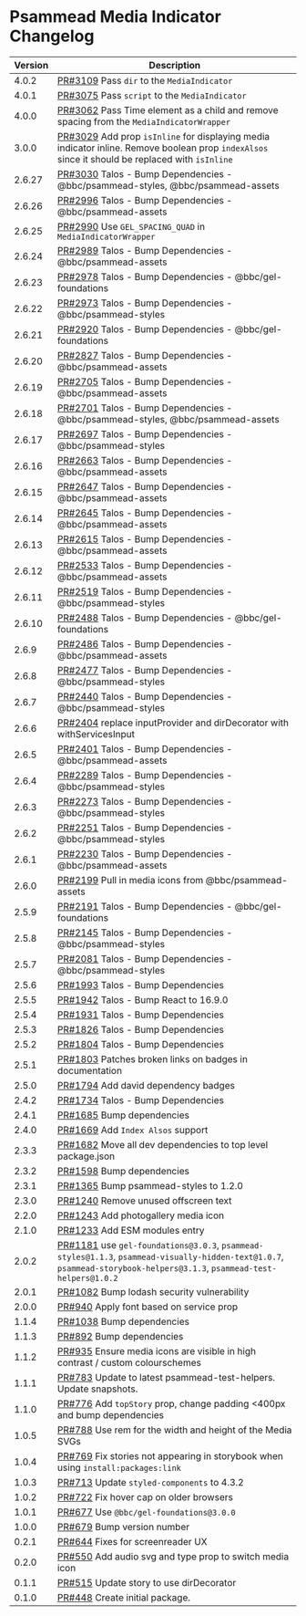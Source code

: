 # Psammead Media Indicator Changelog

<!-- prettier-ignore -->
| Version | Description |
| ------- | ----------- |
| 4.0.2 | [PR#3109](https://github.com/bbc/psammead/pull/3109) Pass `dir` to the `MediaIndicator`|
| 4.0.1 | [PR#3075](https://github.com/bbc/psammead/pull/3075) Pass `script` to the `MediaIndicator`|
| 4.0.0 | [PR#3062](https://github.com/bbc/psammead/pull/3062) Pass Time element as a child and remove spacing from the `MediaIndicatorWrapper`|
| 3.0.0 | [PR#3029](https://github.com/bbc/psammead/pull/3029) Add prop `isInline` for displaying media indicator inline. Remove boolean prop `indexAlsos` since it should be replaced with `isInline` |
| 2.6.27 | [PR#3030](https://github.com/bbc/psammead/pull/3030) Talos - Bump Dependencies - @bbc/psammead-styles, @bbc/psammead-assets |
| 2.6.26 | [PR#2996](https://github.com/bbc/psammead/pull/2996) Talos - Bump Dependencies - @bbc/psammead-assets |
| 2.6.25 | [PR#2990](https://github.com/bbc/psammead/pull/2990) Use `GEL_SPACING_QUAD` in `MediaIndicatorWrapper` |
| 2.6.24 | [PR#2989](https://github.com/bbc/psammead/pull/2989) Talos - Bump Dependencies - @bbc/psammead-assets |
| 2.6.23 | [PR#2978](https://github.com/bbc/psammead/pull/2978) Talos - Bump Dependencies - @bbc/gel-foundations |
| 2.6.22 | [PR#2973](https://github.com/bbc/psammead/pull/2973) Talos - Bump Dependencies - @bbc/psammead-styles |
| 2.6.21 | [PR#2920](https://github.com/bbc/psammead/pull/2920) Talos - Bump Dependencies - @bbc/gel-foundations |
| 2.6.20 | [PR#2827](https://github.com/bbc/psammead/pull/2827) Talos - Bump Dependencies - @bbc/psammead-assets |
| 2.6.19 | [PR#2705](https://github.com/bbc/psammead/pull/2705) Talos - Bump Dependencies - @bbc/psammead-assets |
| 2.6.18 | [PR#2701](https://github.com/bbc/psammead/pull/2701) Talos - Bump Dependencies - @bbc/psammead-styles, @bbc/psammead-assets |
| 2.6.17 | [PR#2697](https://github.com/bbc/psammead/pull/2697) Talos - Bump Dependencies - @bbc/psammead-styles |
| 2.6.16 | [PR#2663](https://github.com/bbc/psammead/pull/2663) Talos - Bump Dependencies - @bbc/psammead-assets |
| 2.6.15 | [PR#2647](https://github.com/bbc/psammead/pull/2647) Talos - Bump Dependencies - @bbc/psammead-assets |
| 2.6.14 | [PR#2645](https://github.com/bbc/psammead/pull/2645) Talos - Bump Dependencies - @bbc/psammead-assets |
| 2.6.13 | [PR#2615](https://github.com/bbc/psammead/pull/2615) Talos - Bump Dependencies - @bbc/psammead-assets |
| 2.6.12 | [PR#2533](https://github.com/bbc/psammead/pull/2533) Talos - Bump Dependencies - @bbc/psammead-assets |
| 2.6.11 | [PR#2519](https://github.com/bbc/psammead/pull/2519) Talos - Bump Dependencies - @bbc/psammead-styles |
| 2.6.10 | [PR#2488](https://github.com/bbc/psammead/pull/2488) Talos - Bump Dependencies - @bbc/gel-foundations |
| 2.6.9 | [PR#2486](https://github.com/bbc/psammead/pull/2486) Talos - Bump Dependencies - @bbc/psammead-assets |
| 2.6.8 | [PR#2477](https://github.com/bbc/psammead/pull/2477) Talos - Bump Dependencies - @bbc/psammead-styles |
| 2.6.7 | [PR#2440](https://github.com/bbc/psammead/pull/2440) Talos - Bump Dependencies - @bbc/psammead-styles |
| 2.6.6 | [PR#2404](https://github.com/bbc/psammead/pull/2404) replace inputProvider and dirDecorator with withServicesInput |
| 2.6.5 | [PR#2401](https://github.com/bbc/psammead/pull/2401) Talos - Bump Dependencies - @bbc/psammead-assets |
| 2.6.4 | [PR#2289](https://github.com/bbc/psammead/pull/2289) Talos - Bump Dependencies - @bbc/psammead-styles |
| 2.6.3 | [PR#2273](https://github.com/bbc/psammead/pull/2273) Talos - Bump Dependencies - @bbc/psammead-styles |
| 2.6.2 | [PR#2251](https://github.com/bbc/psammead/pull/2251) Talos - Bump Dependencies - @bbc/psammead-styles |
| 2.6.1 | [PR#2230](https://github.com/bbc/psammead/pull/2230) Talos - Bump Dependencies - @bbc/psammead-assets |
| 2.6.0 | [PR#2199](https://github.com/bbc/psammead/pull/2199) Pull in media icons from @bbc/psammead-assets |
| 2.5.9 | [PR#2191](https://github.com/bbc/psammead/pull/2191) Talos - Bump Dependencies - @bbc/gel-foundations |
| 2.5.8 | [PR#2145](https://github.com/bbc/psammead/pull/2145) Talos - Bump Dependencies - @bbc/psammead-styles |
| 2.5.7 | [PR#2081](https://github.com/bbc/psammead/pull/2081) Talos - Bump Dependencies - @bbc/psammead-styles |
| 2.5.6 | [PR#1993](https://github.com/bbc/psammead/pull/1993) Talos - Bump Dependencies |
| 2.5.5 | [PR#1942](https://github.com/bbc/psammead/pull/1942) Talos - Bump React to 16.9.0 |
| 2.5.4 | [PR#1931](https://github.com/bbc/psammead/pull/1931) Talos - Bump Dependencies |
| 2.5.3 | [PR#1826](https://github.com/bbc/psammead/pull/1826) Talos - Bump Dependencies |
| 2.5.2 | [PR#1804](https://github.com/bbc/psammead/pull/1804) Talos - Bump Dependencies |
| 2.5.1 | [PR#1803](https://github.com/bbc/psammead/pull/1803/) Patches broken links on badges in documentation |
| 2.5.0 | [PR#1794](https://github.com/bbc/psammead/pull/1794) Add david dependency badges |
| 2.4.2 | [PR#1734](https://github.com/bbc/psammead/pull/1734) Talos - Bump Dependencies |
| 2.4.1   | [PR#1685](https://github.com/bbc/psammead/pull/1685) Bump dependencies |
| 2.4.0 | [PR#1669](https://github.com/bbc/psammead/pull/1669) Add `Index Alsos` support |
| 2.3.3 | [PR#1682](https://github.com/bbc/psammead/pull/1682) Move all dev dependencies to top level package.json |
| 2.3.2 | [PR#1598](https://github.com/bbc/psammead/pull/1598) Bump dependencies |
| 2.3.1 | [PR#1365](https://github.com/bbc/psammead/pull/1365) Bump psammead-styles to 1.2.0 |
| 2.3.0 | [PR#1240](https://github.com/bbc/psammead/pull/1240) Remove unused offscreen text |
| 2.2.0 | [PR#1243](https://github.com/bbc/psammead/pull/1243) Add photogallery media icon |
| 2.1.0 | [PR#1233](https://github.com/bbc/psammead/pull/1233) Add ESM modules entry |
| 2.0.2 | [PR#1181](https://github.com/bbc/psammead/pull/1181) use `gel-foundations@3.0.3`, `psammead-styles@1.1.3`, `psammead-visually-hidden-text@1.0.7`, `psammead-storybook-helpers@3.1.3`, `psammead-test-helpers@1.0.2`|
| 2.0.1 | [PR#1082](https://github.com/bbc/psammead/pull/1082) Bump lodash security vulnerability |
| 2.0.0 | [PR#940](https://github.com/bbc/psammead/pull/940) Apply font based on service prop |
| 1.1.4 | [PR#1038](https://github.com/bbc/psammead/pull/1038) Bump dependencies |
| 1.1.3 | [PR#892](https://github.com/bbc/psammead/pull/892) Bump dependencies |
| 1.1.2 | [PR#935](https://github.com/bbc/psammead/pull/935) Ensure media icons are visible in high contrast / custom colourschemes |
| 1.1.1 | [PR#783](https://github.com/bbc/psammead/pull/783) Update to latest psammead-test-helpers. Update snapshots. |
| 1.1.0 | [PR#776](https://github.com/bbc/psammead/pull/776) Add `topStory` prop, change padding <400px and bump dependencies |
| 1.0.5 | [PR#788](https://github.com/BBC/psammead/pull/788) Use rem for the width and height of the Media SVGs |
| 1.0.4 | [PR#769](https://github.com/bbc/psammead/pull/769) Fix stories not appearing in storybook when using `install:packages:link` |
| 1.0.3 | [PR#713](https://github.com/bbc/psammead/pull/713) Update `styled-components` to 4.3.2 |
| 1.0.2 | [PR#722](https://github.com/bbc/psammead/pull/722) Fix hover cap on older browsers |
| 1.0.1 | [PR#677](https://github.com/bbc/psammead/pull/677) Use `@bbc/gel-foundations@3.0.0` |
| 1.0.0 | [PR#679](https://github.com/BBC-News/psammead/pull/679) Bump version number |
| 0.2.1 | [PR#644](https://github.com/BBC-News/psammead/pull/644) Fixes for screenreader UX |
| 0.2.0 | [PR#550](https://github.com/BBC-News/psammead/pull/550) Add audio svg and type prop to switch media icon |
| 0.1.1 | [PR#515](https://github.com/BBC-News/psammead/pull/515) Update story to use dirDecorator |
| 0.1.0 | [PR#448](https://github.com/BBC-News/psammead/pull/448) Create initial package. |
